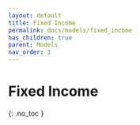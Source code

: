 ```yaml
---
layout: default
title: Fixed Income
permalink: docs/models/fixed_income
has_children: true
parent: Models
nav_order: 1
---
```


# Fixed Income

{: .no_toc }
